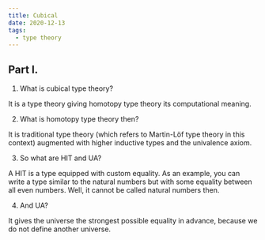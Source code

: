 ```yaml
---
title: Cubical
date: 2020-12-13
tags:
  - type theory
---
```


## Part I.

1. What is cubical type theory?

It is a type theory giving homotopy type theory its computational meaning.

2. What is homotopy type theory then?

It is traditional type theory (which refers to Martin-Löf type theory in this context) augmented with higher inductive types and the univalence axiom.

3. So what are HIT and UA?

A HIT is a type equipped with custom equality. As an example, you can write a type similar to the natural numbers but with some equality between all even numbers. Well, it cannot be called natural numbers then.

4. And UA?

It gives the universe the strongest possible equality in advance, because we do not define another universe.

